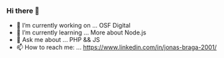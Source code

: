 ### Hi there 👋


- 🔭 I’m currently working on ... OSF Digital
- 🌱 I’m currently learning ... More about Node.js
- 💬 Ask me about ... PHP && JS
- 📫 How to reach me: ... https://www.linkedin.com/in/jonas-braga-2001/

<!--
**jonasbraga/jonasbraga** is a ✨ _special_ ✨ repository because its `README.md` (this file) appears on your GitHub profile.

Here are some ideas to get you started:
- 👯 I’m looking to collaborate on ...
- 🤔 I’m looking for help with ...
- 😄 Pronouns: ...
- ⚡ Fun fact: ...
-->
